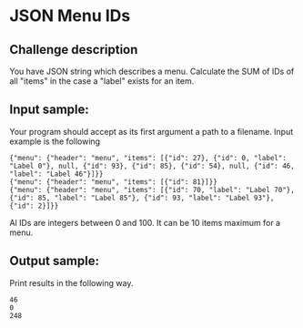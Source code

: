 # JSON Menu IDs

## Challenge description

You have JSON string which describes a menu. Calculate the SUM of IDs of all
"items" in the case a "label" exists for an item.

## Input sample:

Your program should accept as its first argument a path to a filename. Input
example is the following

    {"menu": {"header": "menu", "items": [{"id": 27}, {"id": 0, "label": "Label 0"}, null, {"id": 93}, {"id": 85}, {"id": 54}, null, {"id": 46, "label": "Label 46"}]}}
    {"menu": {"header": "menu", "items": [{"id": 81}]}}
    {"menu": {"header": "menu", "items": [{"id": 70, "label": "Label 70"}, {"id": 85, "label": "Label 85"}, {"id": 93, "label": "Label 93"}, {"id": 2}]}}

Al IDs are integers between 0 and 100. It can be 10 items maximum for a menu.

## Output sample:

Print results in the following way.

    46
    0
    248

<!--
vim:ft=markdown:
-->
